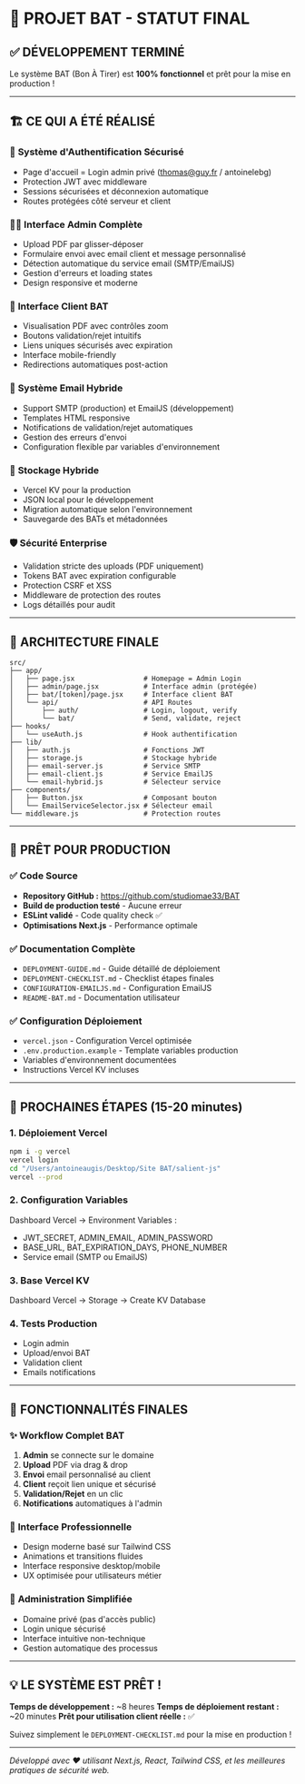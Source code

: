 # 🎉 PROJET BAT - STATUT FINAL

## ✅ DÉVELOPPEMENT TERMINÉ

Le système BAT (Bon À Tirer) est **100% fonctionnel** et prêt pour la mise en production !

---

## 🏗️ CE QUI A ÉTÉ RÉALISÉ

### 🔐 **Système d'Authentification Sécurisé**
- Page d'accueil = Login admin privé (thomas@guy.fr / antoinelebg)
- Protection JWT avec middleware
- Sessions sécurisées et déconnexion automatique
- Routes protégées côté serveur et client

### 👨‍💻 **Interface Admin Complète**
- Upload PDF par glisser-déposer
- Formulaire envoi avec email client et message personnalisé
- Détection automatique du service email (SMTP/EmailJS)
- Gestion d'erreurs et loading states
- Design responsive et moderne

### 👥 **Interface Client BAT**
- Visualisation PDF avec contrôles zoom
- Boutons validation/rejet intuitifs
- Liens uniques sécurisés avec expiration
- Interface mobile-friendly
- Redirections automatiques post-action

### 📧 **Système Email Hybride**
- Support SMTP (production) et EmailJS (développement)
- Templates HTML responsive
- Notifications de validation/rejet automatiques
- Gestion des erreurs d'envoi
- Configuration flexible par variables d'environnement

### 💾 **Stockage Hybride**
- Vercel KV pour la production
- JSON local pour le développement
- Migration automatique selon l'environnement
- Sauvegarde des BATs et métadonnées

### 🛡️ **Sécurité Enterprise**
- Validation stricte des uploads (PDF uniquement)
- Tokens BAT avec expiration configurable
- Protection CSRF et XSS
- Middleware de protection des routes
- Logs détaillés pour audit

---

## 📁 ARCHITECTURE FINALE

```
src/
├── app/
│   ├── page.jsx                 # Homepage = Admin Login
│   ├── admin/page.jsx           # Interface admin (protégée)
│   ├── bat/[token]/page.jsx     # Interface client BAT
│   └── api/                     # API Routes
│       ├── auth/                # Login, logout, verify
│       └── bat/                 # Send, validate, reject
├── hooks/
│   └── useAuth.js               # Hook authentification
├── lib/
│   ├── auth.js                  # Fonctions JWT
│   ├── storage.js               # Stockage hybride
│   ├── email-server.js          # Service SMTP
│   ├── email-client.js          # Service EmailJS  
│   └── email-hybrid.js          # Sélecteur service
├── components/
│   ├── Button.jsx               # Composant bouton
│   └── EmailServiceSelector.jsx # Sélecteur email
└── middleware.js                # Protection routes
```

---

## 🚀 PRÊT POUR PRODUCTION

### ✅ **Code Source**
- **Repository GitHub :** https://github.com/studiomae33/BAT
- **Build de production testé** - Aucune erreur
- **ESLint validé** - Code quality check ✅
- **Optimisations Next.js** - Performance optimale

### ✅ **Documentation Complète**
- `DEPLOYMENT-GUIDE.md` - Guide détaillé de déploiement
- `DEPLOYMENT-CHECKLIST.md` - Checklist étapes finales
- `CONFIGURATION-EMAILJS.md` - Configuration EmailJS
- `README-BAT.md` - Documentation utilisateur

### ✅ **Configuration Déploiement**
- `vercel.json` - Configuration Vercel optimisée
- `.env.production.example` - Template variables production
- Variables d'environnement documentées
- Instructions Vercel KV incluses

---

## 🎯 PROCHAINES ÉTAPES (15-20 minutes)

### 1. **Déploiement Vercel**
```bash
npm i -g vercel
vercel login
cd "/Users/antoineaugis/Desktop/Site BAT/salient-js"
vercel --prod
```

### 2. **Configuration Variables**
Dashboard Vercel → Environment Variables :
- JWT_SECRET, ADMIN_EMAIL, ADMIN_PASSWORD
- BASE_URL, BAT_EXPIRATION_DAYS, PHONE_NUMBER  
- Service email (SMTP ou EmailJS)

### 3. **Base Vercel KV**
Dashboard Vercel → Storage → Create KV Database

### 4. **Tests Production**
- Login admin
- Upload/envoi BAT
- Validation client
- Emails notifications

---

## 🌟 FONCTIONNALITÉS FINALES

### ✨ **Workflow Complet BAT**
1. **Admin** se connecte sur le domaine
2. **Upload** PDF via drag & drop
3. **Envoi** email personnalisé au client
4. **Client** reçoit lien unique et sécurisé
5. **Validation/Rejet** en un clic
6. **Notifications** automatiques à l'admin

### 🎨 **Interface Professionnelle**
- Design moderne basé sur Tailwind CSS
- Animations et transitions fluides
- Interface responsive desktop/mobile
- UX optimisée pour utilisateurs métier

### 🔧 **Administration Simplifiée**
- Domaine privé (pas d'accès public)
- Login unique sécurisé
- Interface intuitive non-technique
- Gestion automatique des processus

---

## 💡 **LE SYSTÈME EST PRÊT !**

**Temps de développement :** ~8 heures
**Temps de déploiement restant :** ~20 minutes
**Prêt pour utilisation client réelle :** ✅

Suivez simplement le `DEPLOYMENT-CHECKLIST.md` pour la mise en production !

---

*Développé avec ❤️ utilisant Next.js, React, Tailwind CSS, et les meilleures pratiques de sécurité web.*
